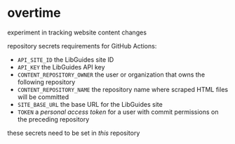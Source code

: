 # overtime

experiment in tracking website content changes

repository secrets requirements for GitHub Actions:

- `API_SITE_ID` the LibGuides site ID
- `API_KEY` the LibGuides API key
- `CONTENT_REPOSITORY_OWNER` the user or organization that owns the following repository
- `CONTENT_REPOSITORY_NAME` the repository name where scraped HTML files will be committed
- `SITE_BASE_URL` the base URL for the LibGuides site
- `TOKEN` a _personal access token_ for a user with commit permissions on the preceding repository

these secrets need to be set in _this_ repository
